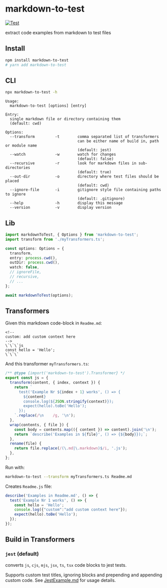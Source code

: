 # markdown-to-test

[![Test](https://github.com/Xiphe/markdown-to-test/actions/workflows/test.yml/badge.svg)](https://github.com/Xiphe/markdown-to-test/actions/workflows/test.yml)

extract code examples from markdown to test files

## Install

<!-- ignore: true -->

```bash
npm install markdown-to-test
# yarn add markdown-to-test
```

## CLI

<!-- ignore: true -->

```bash
npx markdown-to-test -h
```

<!-- ignore: true -->

```
Usage:
  markdown-to-test [options] [entry]

Entry:
  single markdown file or directory containing them
  (default: cwd)

Options:
  --transform         -t        comma separated list of transformers
                                can be either name of build in, path or module name
                                (default: jest)
  --watch             -w        watch for changes
                                (default: false)
  --recursive         -r        look for markdown files in sub-directories
                                (default: true)
  --out-dir           -o        directory where test files should be placed
                                (default: cwd)
  --ignore-file       -i        gitignore style file containing paths to ignore
                                (default: .gitignore)
  --help              -h        display this message
  --version           -v        display version
```

## Lib

<!-- id: exec -->

```ts
import markdownToTest, { Options } from 'markdown-to-test';
import transform from './myTransformers.ts';

const options: Options = {
  transform,
  entry: process.cwd(),
  outDir: process.cwd(),
  watch: false,
  // ignoreFile,
  // recursive,
  // ...
};

await markdownToTest(options);
```

## Transformers

Given this markdown code-block in `Readme.md`:

<!-- id: source -->

```
<!--
custom: add custom context here
-->
\`\`\`js
const hello = 'Hello';
\`\`\`
```

And this transformer `myTransformers.ts`:

<!-- id: transformer -->

```ts
/** @type {import('markdown-to-test').Transformer} */
export const js = {
  transform(content, { index, context }) {
    return `
      test('Example Nr ${index + 1} works', () => {
        ${content}
        console.log(${JSON.stringify(context)});
        expect(hello).toBe('Hello');
      });
    `.replace(/\n    /g, '\n');
  },
  wrap(contents, { file }) {
    const body = contents.map(({ content }) => content).join('\n');
    return `describe('Examples in ${file}', () => {${body}});`;
  },
  rename(file) {
    return file.replace(/(\.md|\.markdown)$/i, '.js');
  },
};
```

Run with:

<!-- ignore: true -->

```bash
markdown-to-test --transform myTransformers.ts Readme.md
```

Creates `Readme.js` file:

<!-- id: output -->

```ts
describe('Examples in Readme.md', () => {
  test('Example Nr 1 works', () => {
    const hello = 'Hello';
    console.log({"custom":"add custom context here"});
    expect(hello).toBe('Hello');
  });
});
```

## Build in Transformers

### `jest` (default)

converts `js`, `cjs`, `mjs`, `jsx`, `ts`, `tsx` code blocks to jest tests.

Supports custom test titles, ignoring blocks and prepending and appending
custom code. See [JestExample.md](https://github.com/Xiphe/markdown-to-test/blob/main/JestExample.md?plain=1) for usage details.
